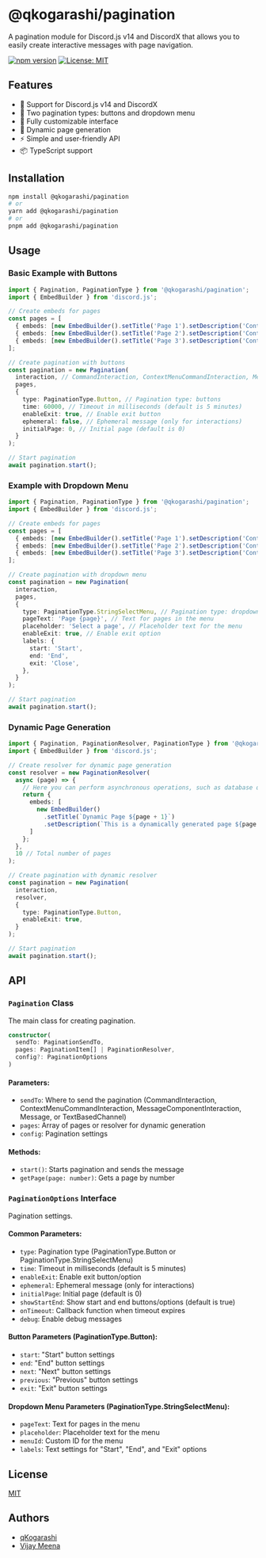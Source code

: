 # @qkogarashi/pagination

A pagination module for Discord.js v14 and DiscordX that allows you to easily create interactive messages with page navigation.

[![npm version](https://img.shields.io/npm/v/@qkogarashi/pagination.svg)](https://www.npmjs.com/package/@qkogarashi/pagination)
[![License: MIT](https://img.shields.io/badge/License-MIT-yellow.svg)](https://opensource.org/licenses/MIT)

## Features

- 🚀 Support for Discord.js v14 and DiscordX
- 📑 Two pagination types: buttons and dropdown menu
- 🔧 Fully customizable interface
- 🔄 Dynamic page generation
- ⚡ Simple and user-friendly API
- 📦 TypeScript support

## Installation

```bash
npm install @qkogarashi/pagination
# or
yarn add @qkogarashi/pagination
# or
pnpm add @qkogarashi/pagination
```

## Usage

### Basic Example with Buttons

```typescript
import { Pagination, PaginationType } from '@qkogarashi/pagination';
import { EmbedBuilder } from 'discord.js';

// Create embeds for pages
const pages = [
  { embeds: [new EmbedBuilder().setTitle('Page 1').setDescription('Content of page 1')] },
  { embeds: [new EmbedBuilder().setTitle('Page 2').setDescription('Content of page 2')] },
  { embeds: [new EmbedBuilder().setTitle('Page 3').setDescription('Content of page 3')] },
];

// Create pagination with buttons
const pagination = new Pagination(
  interaction, // CommandInteraction, ContextMenuCommandInteraction, MessageComponentInteraction or Message
  pages,
  {
    type: PaginationType.Button, // Pagination type: buttons
    time: 60000, // Timeout in milliseconds (default is 5 minutes)
    enableExit: true, // Enable exit button
    ephemeral: false, // Ephemeral message (only for interactions)
    initialPage: 0, // Initial page (default is 0)
  }
);

// Start pagination
await pagination.start();
```

### Example with Dropdown Menu

```typescript
import { Pagination, PaginationType } from '@qkogarashi/pagination';
import { EmbedBuilder } from 'discord.js';

// Create embeds for pages
const pages = [
  { embeds: [new EmbedBuilder().setTitle('Page 1').setDescription('Content of page 1')] },
  { embeds: [new EmbedBuilder().setTitle('Page 2').setDescription('Content of page 2')] },
  { embeds: [new EmbedBuilder().setTitle('Page 3').setDescription('Content of page 3')] },
];

// Create pagination with dropdown menu
const pagination = new Pagination(
  interaction,
  pages,
  {
    type: PaginationType.StringSelectMenu, // Pagination type: dropdown menu
    pageText: 'Page {page}', // Text for pages in the menu
    placeholder: 'Select a page', // Placeholder text for the menu
    enableExit: true, // Enable exit option
    labels: {
      start: 'Start',
      end: 'End',
      exit: 'Close',
    },
  }
);

// Start pagination
await pagination.start();
```

### Dynamic Page Generation

```typescript
import { Pagination, PaginationResolver, PaginationType } from '@qkogarashi/pagination';
import { EmbedBuilder } from 'discord.js';

// Create resolver for dynamic page generation
const resolver = new PaginationResolver(
  async (page) => {
    // Here you can perform asynchronous operations, such as database queries
    return {
      embeds: [
        new EmbedBuilder()
          .setTitle(`Dynamic Page ${page + 1}`)
          .setDescription(`This is a dynamically generated page ${page + 1}`)
      ]
    };
  },
  10 // Total number of pages
);

// Create pagination with dynamic resolver
const pagination = new Pagination(
  interaction,
  resolver,
  {
    type: PaginationType.Button,
    enableExit: true,
  }
);

// Start pagination
await pagination.start();
```

## API

### `Pagination` Class

The main class for creating pagination.

```typescript
constructor(
  sendTo: PaginationSendTo,
  pages: PaginationItem[] | PaginationResolver,
  config?: PaginationOptions
)
```

#### Parameters:

- `sendTo`: Where to send the pagination (CommandInteraction, ContextMenuCommandInteraction, MessageComponentInteraction, Message, or TextBasedChannel)
- `pages`: Array of pages or resolver for dynamic generation
- `config`: Pagination settings

#### Methods:

- `start()`: Starts pagination and sends the message
- `getPage(page: number)`: Gets a page by number

### `PaginationOptions` Interface

Pagination settings.

#### Common Parameters:

- `type`: Pagination type (PaginationType.Button or PaginationType.StringSelectMenu)
- `time`: Timeout in milliseconds (default is 5 minutes)
- `enableExit`: Enable exit button/option
- `ephemeral`: Ephemeral message (only for interactions)
- `initialPage`: Initial page (default is 0)
- `showStartEnd`: Show start and end buttons/options (default is true)
- `onTimeout`: Callback function when timeout expires
- `debug`: Enable debug messages

#### Button Parameters (PaginationType.Button):

- `start`: "Start" button settings
- `end`: "End" button settings
- `next`: "Next" button settings
- `previous`: "Previous" button settings
- `exit`: "Exit" button settings

#### Dropdown Menu Parameters (PaginationType.StringSelectMenu):

- `pageText`: Text for pages in the menu
- `placeholder`: Placeholder text for the menu
- `menuId`: Custom ID for the menu
- `labels`: Text settings for "Start", "End", and "Exit" options

## License

[MIT](./MIT-LICENCE)

## Authors

- [qKogarashi](https://github.com/qKogarashi)
- [Vijay Meena](https://github.com/vijayymmeena)
